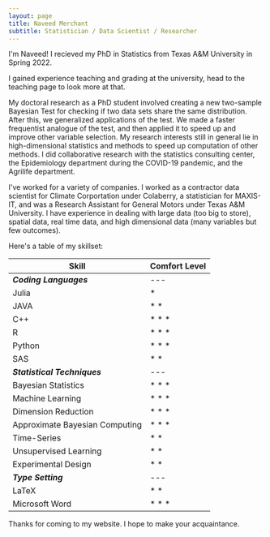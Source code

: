 ```yaml
---
layout: page
title: Naveed Merchant
subtitle: Statistician / Data Scientist / Researcher
---
```


I'm Naveed! I recieved my PhD in Statistics from Texas A&M University in Spring 2022. 

I gained experience teaching and grading at the university, head to the teaching page to look more at that.

My doctoral research as a PhD student involved creating a new two-sample Bayesian Test for checking if two data sets share the same distribution. After this, we generalized applications of the test. We made a faster frequentist analogue of the test, and then applied it to speed up and improve other variable selection. My research interests still in general lie in high-dimensional statistics and methods to speed up computation of other methods. I did collaborative research with the statistics consulting center, the Epidemiology department during the COVID-19 pandemic, and the Agrilife department. 
 
I've worked for a variety of companies. I worked as a contractor data scientist for Climate Corportation under Colaberry, a statistician for MAXIS-IT, and was a Research Assistant for General Motors under Texas A&M University. I have experience in dealing with large data (too big to store), spatial data, real time data, and high dimensional data (many variables but few outcomes). 

Here's a table of my skillset:

| Skill | Comfort Level |
| --- | ----------- |
| **_Coding Languages_** | --- |
| Julia | \* | 
| JAVA | \* \* | 
| C++ | \* \* \* | 
| R | \* \* \* |
| Python | \* \* \* |
| SAS | \* \*  |
| **_Statistical Techniques_** | --- |
| Bayesian Statistics | \* \* \* |
| Machine Learning | \* \* \* |
| Dimension Reduction | \* \* \* |
| Approximate Bayesian Computing | \* \* \* |
| Time-Series | \* \* |
| Unsupervised Learning | \* \* |
| Experimental Design | \* \* |
| **_Type Setting_** | --- |
| LaTeX | \* \* |
| Microsoft Word | \* \* \* |



Thanks for coming to my website. I hope to make your acquaintance.